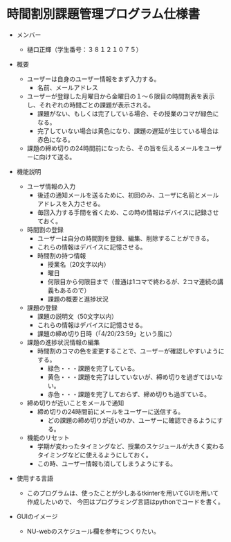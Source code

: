 # 時間割別課題管理プログラム仕様書

* メンバー
    * 樋口正輝（学生番号：３８１２１０７５）

* 概要
    * ユーザーは自身のユーザー情報をまず入力する。
        * 名前、メールアドレス
    * ユーザーが登録した月曜日から金曜日の１～６限目の時間割表を表示し、それぞれの時間ごとの課題が表示される。
        * 課題がない、もしくは完了している場合、その授業のコマが緑色になる。
        * 完了していない場合は黄色になり、課題の遅延が生じている場合は赤色になる。
    * 課題の締め切りの24時間前になったら、その旨を伝えるメールをユーザーに向けて送る。

* 機能説明
    * ユーザ情報の入力
        * 後述の通知メールを送るために、初回のみ、ユーザに名前とメールアドレスを入力させる。
        * 毎回入力する手間を省くため、この時の情報はデバイスに記録させておく。
    * 時間割の登録
        * ユーザーは自分の時間割を登録、編集、削除することができる。
        * これらの情報はデバイスに記憶させる。
        * 時間割の持つ情報
            * 授業名（20文字以内）
            * 曜日
            * 何限目から何限目まで（普通は1コマで終わるが、2コマ連続の講義もあるので）
            * 課題の概要と進捗状況
    * 課題の登録
        * 課題の説明文（50文字以内）
        * これらの情報はデバイスに記憶させる。
        * 課題の締め切り日時（「4/20/23:59」という風に）
    * 課題の進捗状況情報の編集
        * 時間割のコマの色を変更することで、ユーザーが確認しやすいようにする。
            * 緑色・・・課題を完了している。
            * 黄色・・・課題を完了はしていないが、締め切りを過ぎてはいない。
            * 赤色・・・課題を完了しておらず、締め切りも過ぎている。
    * 締め切りが近いことをメールで通知
        * 締め切りの24時間前にメールをユーザーに送信する。
            * どの課題の締め切りが近いのか、ユーザーに確認できるようにする。
    * 機能のリセット
        * 学期が変わったタイミングなど、授業のスケジュールが大きく変わるタイミングなどに使えるようにしておく。
        * この時、ユーザー情報も消してしまうようにする。

* 使用する言語
    * このプログラムは、使ったことが少しあるtkinterを用いてGUIを用いて作成したいので、
      今回はプログラミング言語はpythonでコードを書く。

* GUIのイメージ
    * NU-webのスケジュール欄を参考につくりたい。

